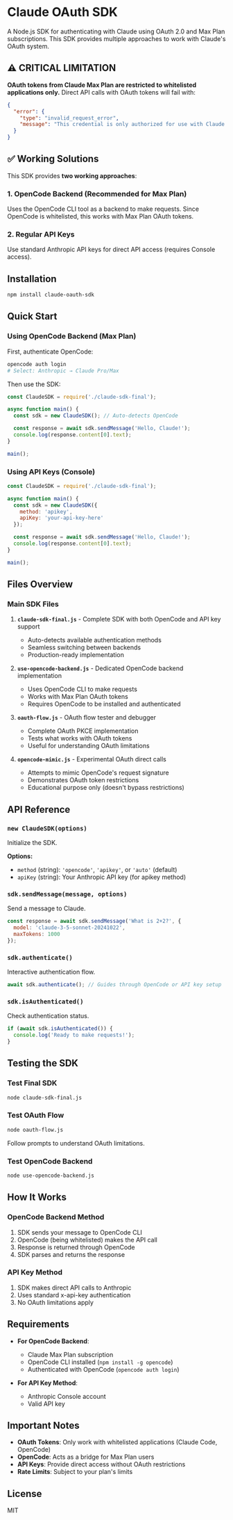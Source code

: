 # Claude OAuth SDK

A Node.js SDK for authenticating with Claude using OAuth 2.0 and Max Plan subscriptions. This SDK provides multiple approaches to work with Claude's OAuth system.

## ⚠️ CRITICAL LIMITATION

**OAuth tokens from Claude Max Plan are restricted to whitelisted applications only.** Direct API calls with OAuth tokens will fail with:

```json
{
  "error": {
    "type": "invalid_request_error",
    "message": "This credential is only authorized for use with Claude Code and cannot be used for other API requests."
  }
}
```

## ✅ Working Solutions

This SDK provides **two working approaches**:

### 1. OpenCode Backend (Recommended for Max Plan)
Uses the OpenCode CLI tool as a backend to make requests. Since OpenCode is whitelisted, this works with Max Plan OAuth tokens.

### 2. Regular API Keys
Use standard Anthropic API keys for direct API access (requires Console access).

## Installation

```bash
npm install claude-oauth-sdk
```

## Quick Start

### Using OpenCode Backend (Max Plan)

First, authenticate OpenCode:
```bash
opencode auth login
# Select: Anthropic → Claude Pro/Max
```

Then use the SDK:
```javascript
const ClaudeSDK = require('./claude-sdk-final');

async function main() {
  const sdk = new ClaudeSDK(); // Auto-detects OpenCode

  const response = await sdk.sendMessage('Hello, Claude!');
  console.log(response.content[0].text);
}

main();
```

### Using API Keys (Console)

```javascript
const ClaudeSDK = require('./claude-sdk-final');

async function main() {
  const sdk = new ClaudeSDK({
    method: 'apikey',
    apiKey: 'your-api-key-here'
  });

  const response = await sdk.sendMessage('Hello, Claude!');
  console.log(response.content[0].text);
}

main();
```

## Files Overview

### Main SDK Files

1. **`claude-sdk-final.js`** - Complete SDK with both OpenCode and API key support
   - Auto-detects available authentication methods
   - Seamless switching between backends
   - Production-ready implementation

2. **`use-opencode-backend.js`** - Dedicated OpenCode backend implementation
   - Uses OpenCode CLI to make requests
   - Works with Max Plan OAuth tokens
   - Requires OpenCode to be installed and authenticated

3. **`oauth-flow.js`** - OAuth flow tester and debugger
   - Complete OAuth PKCE implementation
   - Tests what works with OAuth tokens
   - Useful for understanding OAuth limitations

4. **`opencode-mimic.js`** - Experimental OAuth direct calls
   - Attempts to mimic OpenCode's request signature
   - Demonstrates OAuth token restrictions
   - Educational purpose only (doesn't bypass restrictions)

## API Reference

### `new ClaudeSDK(options)`

Initialize the SDK.

**Options:**
- `method` (string): `'opencode'`, `'apikey'`, or `'auto'` (default)
- `apiKey` (string): Your Anthropic API key (for apikey method)

### `sdk.sendMessage(message, options)`

Send a message to Claude.

```javascript
const response = await sdk.sendMessage('What is 2+2?', {
  model: 'claude-3-5-sonnet-20241022',
  maxTokens: 1000
});
```

### `sdk.authenticate()`

Interactive authentication flow.

```javascript
await sdk.authenticate(); // Guides through OpenCode or API key setup
```

### `sdk.isAuthenticated()`

Check authentication status.

```javascript
if (await sdk.isAuthenticated()) {
  console.log('Ready to make requests!');
}
```

## Testing the SDK

### Test Final SDK
```bash
node claude-sdk-final.js
```

### Test OAuth Flow
```bash
node oauth-flow.js
```
Follow prompts to understand OAuth limitations.

### Test OpenCode Backend
```bash
node use-opencode-backend.js
```

## How It Works

### OpenCode Backend Method
1. SDK sends your message to OpenCode CLI
2. OpenCode (being whitelisted) makes the API call
3. Response is returned through OpenCode
4. SDK parses and returns the response

### API Key Method
1. SDK makes direct API calls to Anthropic
2. Uses standard x-api-key authentication
3. No OAuth limitations apply

## Requirements

- **For OpenCode Backend**:
  - Claude Max Plan subscription
  - OpenCode CLI installed (`npm install -g opencode`)
  - Authenticated with OpenCode (`opencode auth login`)

- **For API Key Method**:
  - Anthropic Console account
  - Valid API key

## Important Notes

- **OAuth Tokens**: Only work with whitelisted applications (Claude Code, OpenCode)
- **OpenCode**: Acts as a bridge for Max Plan users
- **API Keys**: Provide direct access without OAuth restrictions
- **Rate Limits**: Subject to your plan's limits

## License

MIT